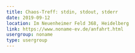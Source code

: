 ```yaml
---
title: Chaos-Treff: stdin, stdout, stderr
date: 2019-09-12
location: Im Neuenheimer Feld 368, Heidelberg
link: https://www.noname-ev.de/anfahrt.html
usergroup: noname
type: usergroup
---
```

